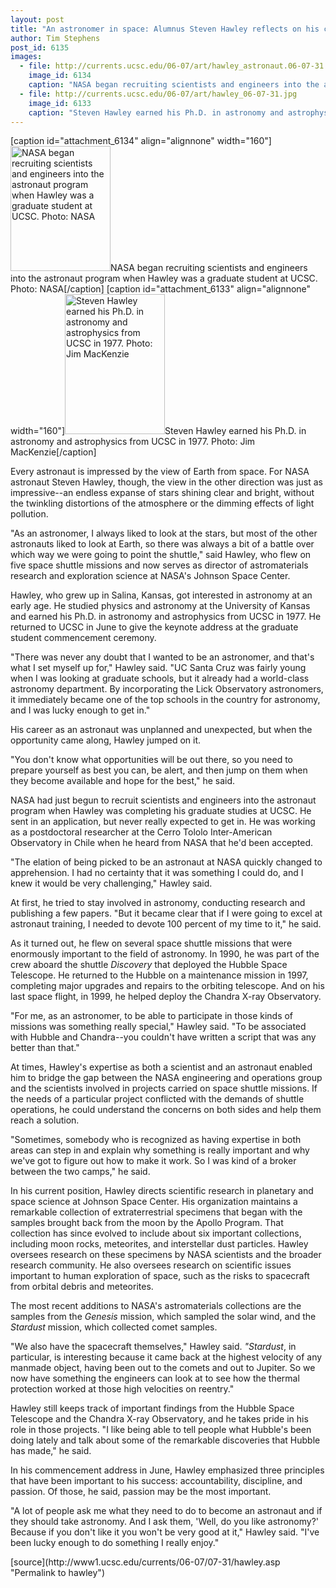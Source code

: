 ```yaml
---
layout: post
title: "An astronomer in space: Alumnus Steven Hawley reflects on his career at NASA"
author: Tim Stephens 
post_id: 6135
images:
  - file: http://currents.ucsc.edu/06-07/art/hawley_astronaut.06-07-31.jpg
    image_id: 6134
    caption: "NASA began recruiting scientists and engineers into the astronaut program when Hawley was a graduate student at UCSC. Photo: NASA"
  - file: http://currents.ucsc.edu/06-07/art/hawley_06-07-31.jpg
    image_id: 6133
    caption: "Steven Hawley earned his Ph.D. in astronomy and astrophysics from UCSC in 1977. Photo: Jim MacKenzie"
---
```


[caption id="attachment_6134" align="alignnone" width="160"]<a href="http://localhost/mysite/wp-content/uploads/2006/07/hawley_astronaut.06-07-31.jpg"><img class="size-full wp-image-6134" src="http://localhost/mysite/wp-content/uploads/2006/07/hawley_astronaut.06-07-31.jpg" alt="NASA began recruiting scientists and engineers into the astronaut program when Hawley was a graduate student at UCSC. Photo: NASA" width="160" height="200" /></a>NASA began recruiting scientists and engineers into the astronaut program when Hawley was a graduate student at UCSC. Photo: NASA[/caption]
[caption id="attachment_6133" align="alignnone" width="160"]<a href="http://localhost/mysite/wp-content/uploads/2006/07/hawley_06-07-31.jpg"><img class="size-full wp-image-6133" src="http://localhost/mysite/wp-content/uploads/2006/07/hawley_06-07-31.jpg" alt="Steven Hawley earned his Ph.D. in astronomy and astrophysics from UCSC in 1977. Photo: Jim MacKenzie" width="160" height="224" /></a>Steven Hawley earned his Ph.D. in astronomy and astrophysics from UCSC in 1977. Photo: Jim MacKenzie[/caption]
<a name="content" id="content"></a>
<p>
  Every astronaut is impressed by the view of Earth from space. For NASA astronaut Steven Hawley, though, the view in the other direction was just as impressive--an endless expanse of stars shining clear and bright, without the twinkling distortions of the atmosphere or the dimming effects of light pollution.
</p>
<p>
  "As an astronomer, I always liked to look at the stars, but most of the other astronauts liked to look at Earth, so there was always a bit of a battle over which way we were going to point the shuttle," said Hawley, who flew on five space shuttle missions and now serves as director of astromaterials research and exploration science at NASA's Johnson Space Center.
</p>
<p>
  Hawley, who grew up in Salina, Kansas, got interested in astronomy at an early age. He studied physics and astronomy at the University of Kansas and earned his Ph.D. in astronomy and astrophysics from UCSC in 1977. He returned to UCSC in June to give the keynote address at the graduate student commencement ceremony.
</p>
<p>
  "There was never any doubt that I wanted to be an astronomer, and that's what I set myself up for," Hawley said. "UC Santa Cruz was fairly young when I was looking at graduate schools, but it already had a world-class astronomy department. By incorporating the Lick Observatory astronomers, it immediately became one of the top schools in the country for astronomy, and I was lucky enough to get in."
</p>
<p>
  His career as an astronaut was unplanned and unexpected, but when the opportunity came along, Hawley jumped on it.
</p>
<p>
  "You don't know what opportunities will be out there, so you need to prepare yourself as best you can, be alert, and then jump on them when they become available and hope for the best," he said.
</p>
<p>
  NASA had just begun to recruit scientists and engineers into the astronaut program when Hawley was completing his graduate studies at UCSC. He sent in an application, but never really expected to get in. He was working as a postdoctoral researcher at the Cerro Tololo Inter-American Observatory in Chile when he heard from NASA that he'd been accepted.
</p>
<p>
  "The elation of being picked to be an astronaut at NASA quickly changed to apprehension. I had no certainty that it was something I could do, and I knew it would be very challenging," Hawley said.
</p>
<p>
  At first, he tried to stay involved in astronomy, conducting research and publishing a few papers. "But it became clear that if I were going to excel at astronaut training, I needed to devote 100 percent of my time to it," he said.
</p>
<p>
  As it turned out, he flew on several space shuttle missions that were enormously important to the field of astronomy. In 1990, he was part of the crew aboard the shuttle <i>Discovery</i> that deployed the Hubble Space Telescope. He returned to the Hubble on a maintenance mission in 1997, completing major upgrades and repairs to the orbiting telescope. And on his last space flight, in 1999, he helped deploy the Chandra X-ray Observatory.
</p>
<p>
  "For me, as an astronomer, to be able to participate in those kinds of missions was something really special," Hawley said. "To be associated with Hubble and Chandra--you couldn't have written a script that was any better than that."
</p>
<p>
  At times, Hawley's expertise as both a scientist and an astronaut enabled him to bridge the gap between the NASA engineering and operations group and the scientists involved in projects carried on space shuttle missions. If the needs of a particular project conflicted with the demands of shuttle operations, he could understand the concerns on both sides and help them reach a solution.
</p>
<p>
  "Sometimes, somebody who is recognized as having expertise in both areas can step in and explain why something is really important and why we've got to figure out how to make it work. So I was kind of a broker between the two camps," he said.
</p>
<p>
  In his current position, Hawley directs scientific research in planetary and space science at Johnson Space Center. His organization maintains a remarkable collection of extraterrestrial specimens that began with the samples brought back from the moon by the Apollo Program. That collection has since evolved to include about six important collections, including moon rocks, meteorites, and interstellar dust particles. Hawley oversees research on these specimens by NASA scientists and the broader research community. He also oversees research on scientific issues important to human exploration of space, such as the risks to spacecraft from orbital debris and meteorites.
</p>
<p>
  The most recent additions to NASA's astromaterials collections are the samples from the <i>Genesis</i> mission, which sampled the solar wind, and the <i>Stardust</i> mission, which collected comet samples.
</p>
<p>
  "We also have the spacecraft themselves," Hawley said. <i>"Stardust</i>, in particular, is interesting because it came back at the highest velocity of any manmade object, having been out to the comets and out to Jupiter. So we now have something the engineers can look at to see how the thermal protection worked at those high velocities on reentry."
</p>
<p>
  Hawley still keeps track of important findings from the Hubble Space Telescope and the Chandra X-ray Observatory, and he takes pride in his role in those projects. "I like being able to tell people what Hubble's been doing lately and talk about some of the remarkable discoveries that Hubble has made," he said.
</p>
<p>
  In his commencement address in June, Hawley emphasized three principles that have been important to his success: accountability, discipline, and passion. Of those, he said, passion may be the most important.
</p>
<p>
  "A lot of people ask me what they need to do to become an astronaut and if they should take astronomy. And I ask them, 'Well, do you like astronomy?' Because if you don't like it you won't be very good at it," Hawley said. "I've been lucky enough to do something I really enjoy."
</p>
[source](http://www1.ucsc.edu/currents/06-07/07-31/hawley.asp "Permalink to hawley")

